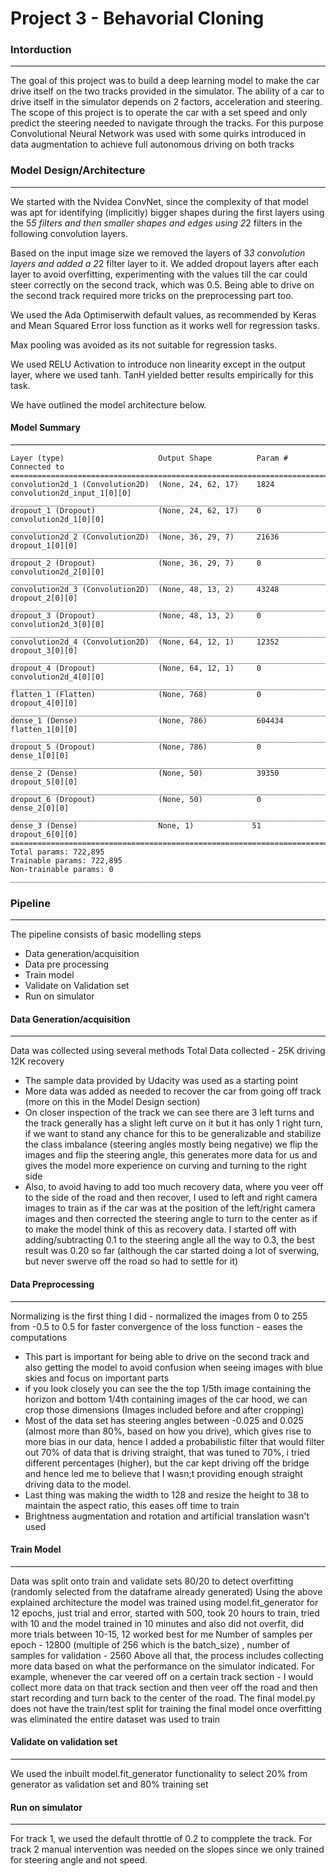 # Project 3 - Behavorial Cloning

### Intorduction
------
The goal of this project was to build a deep learning model to make the car drive itself on the two tracks provided in the simulator.
The ability of a car to drive itself in the simulator depends on 2 factors, acceleration and steering.
The scope of this project is to operate the car with a set speed and only predict the steering needed to navigate through the tracks.
For this purpose Convolutional Neural Network was used with some quirks introduced in data augmentation to achieve full autonomous driving on both tracks

### Model Design/Architecture
------
We started with the Nvidea ConvNet, since the complexity of that model was apt for identifying (implicitly) bigger shapes during the first layers using the 5*5 filters and then smaller shapes and edges using 2*2 filters in the following convolution layers.

Based on the input image size we removed the layers of 3*3 convolution layers and added a 2*2 filter layer to it.
We added dropout layers after each layer to avoid overfitting, experimenting with the values till the car could steer correctly on the second track, which was 0.5. Being able to drive on the second track required more tricks on the preprocessing part too.

We used the Ada Optimiserwith default values, as recommended by Keras and Mean Squared Error loss function as it works well for regression tasks.

Max pooling was avoided as its not suitable for regression tasks.

We used RELU Activation to introduce non linearity except in the output layer, where we used tanh. TanH yielded better results empirically for this task.

We have outlined the model architecture below.


#### Model Summary
------
```
Layer (type)                     Output Shape          Param #     Connected to                     
====================================================================================================
convolution2d_1 (Convolution2D)  (None, 24, 62, 17)    1824        convolution2d_input_1[0][0]      
____________________________________________________________________________________________________
dropout_1 (Dropout)              (None, 24, 62, 17)    0           convolution2d_1[0][0]            
____________________________________________________________________________________________________
convolution2d_2 (Convolution2D)  (None, 36, 29, 7)     21636       dropout_1[0][0]                  
____________________________________________________________________________________________________
dropout_2 (Dropout)              (None, 36, 29, 7)     0           convolution2d_2[0][0]            
____________________________________________________________________________________________________
convolution2d_3 (Convolution2D)  (None, 48, 13, 2)     43248       dropout_2[0][0]                  
____________________________________________________________________________________________________
dropout_3 (Dropout)              (None, 48, 13, 2)     0           convolution2d_3[0][0]            
____________________________________________________________________________________________________
convolution2d_4 (Convolution2D)  (None, 64, 12, 1)     12352       dropout_3[0][0]                  
____________________________________________________________________________________________________
dropout_4 (Dropout)              (None, 64, 12, 1)     0           convolution2d_4[0][0]            
____________________________________________________________________________________________________
flatten_1 (Flatten)              (None, 768)           0           dropout_4[0][0]                  
____________________________________________________________________________________________________
dense_1 (Dense)                  (None, 786)           604434      flatten_1[0][0]                  
____________________________________________________________________________________________________
dropout_5 (Dropout)              (None, 786)           0           dense_1[0][0]                    
____________________________________________________________________________________________________
dense_2 (Dense)                  (None, 50)            39350       dropout_5[0][0]                  
____________________________________________________________________________________________________
dropout_6 (Dropout)              (None, 50)            0           dense_2[0][0]                    
____________________________________________________________________________________________________
dense_3 (Dense)                  None, 1)             51          dropout_6[0][0]                  
====================================================================================================
Total params: 722,895
Trainable params: 722,895
Non-trainable params: 0
____________________________________________________________________________________________________
```

### Pipeline
------
The pipeline consists of basic modelling steps
 - Data generation/acquisition
 - Data pre processing
 - Train model
 - Validate on Validation set
 - Run on simulator

#### Data Generation/acquisition
------
Data was collected using several methods
Total Data collected - 25K driving 12K recovery
 - The sample data provided by Udacity was used as a starting point
 - More data was added as needed to recover the car from going off track (more on this in the Model Design section)
 - On closer inspection of the track we can see there are 3 left turns and the track generally has a slight left curve on it but it has only 1 right turn, if we want to stand any chance for this to be generalizable and stabilize the class imbalance (steering angles mostly being negative) we flip the images and flip the steering angle, this generates more data for us and gives the model more experience on curving and turning to the right side
 - Also, to avoid having to add too much recovery data, where you veer off to the side of the road and then recover, I used to left and right camera images to train as if the car was at the position of the left/right camera images and then corrected the steering angle to turn to the center as if to make the model think of this as recovery data. I started off with adding/subtracting 0.1 to the steering angle all the way to 0.3, the best result was 0.20 so far (although the car started doing a lot of sverwing, but never swerve off the road so had to settle for it)

#### Data Preprocessing
------
Normalizing is the first thing I did - normalized the images from 0 to 255 from -0.5 to 0.5 for faster convergence of the loss function - eases the computations
 - This part is important for being able to drive on the second track and also getting the model to avoid confusion when seeing images with blue skies and focus on important parts
  - if you look closely you can see the the top 1/5th image containing the horizon and bottom 1/4th containing images of the car hood, we can crop those dimensions (Images included before and after cropping)
 - Most of the data set has steering angles between -0.025 and 0.025 (almost more than 80%, based on how you drive), which gives rise to more bias in our data, hence I added a probabilistic filter that would filter out 70% of data that is driving straight, that was tuned to 70%, i tried different percentages (higher), but the car kept driving off the bridge and hence led me to believe that I wasn;t providing enough straight driving data to the model.
 - Last thing was making the width to 128 and resize the height to 38 to maintain the aspect ratio, this eases off time to train
 - Brightness augmentation and rotation and artificial translation wasn't used


#### Train Model
------
Data was split onto train and validate sets 80/20 to detect overfitting (randomly selected from the dataframe already generated)
Using the above explained architecture the model was trained using model.fit_generator for 12 epochs, just trial and error, started with 500, took 20 hours to train, tried with 10 and the model trained in 10 minutes and also did not overfit, did more trials between 10-15, 12 worked best for me 
Number of samples per epoch - 12800 (multiple of 256 which is the batch_size) , number of samples for validation - 2560
Above all that, the process includes collecting more data based on what the performance on the simulator indicated.
For example, whenever the car veered off on a certain track section - I would collect more data on that track section and then veer off the road and then start recording and turn back to the center of the road.
The final model.py does not have the train/test split for training the final model once overfitting was eliminated the entire dataset was used to train

#### Validate on validation set
------
We used the inbuilt model.fit_generator functionality to select 20% from generator as validation set and 80% training set

#### Run on simulator
------
For track 1, we used the default throttle of 0.2 to compplete the track. For track 2 manual intervention was needed on the slopes since we only trained for steering angle and not speed.
